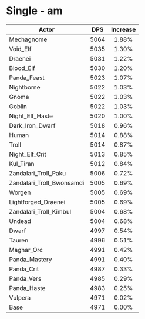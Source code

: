 # Single - am
| Actor | DPS | Increase |
|---|:---:|:---:|
|Mechagnome|5064|1.88%|
|Void_Elf|5035|1.30%|
|Draenei|5031|1.22%|
|Blood_Elf|5030|1.20%|
|Panda_Feast|5023|1.07%|
|Nightborne|5022|1.03%|
|Gnome|5022|1.03%|
|Goblin|5022|1.03%|
|Night_Elf_Haste|5020|1.00%|
|Dark_Iron_Dwarf|5018|0.96%|
|Human|5014|0.88%|
|Troll|5014|0.87%|
|Night_Elf_Crit|5013|0.85%|
|Kul_Tiran|5012|0.84%|
|Zandalari_Troll_Paku|5006|0.72%|
|Zandalari_Troll_Bwonsamdi|5005|0.69%|
|Worgen|5005|0.69%|
|Lightforged_Draenei|5005|0.69%|
|Zandalari_Troll_Kimbul|5004|0.68%|
|Undead|5004|0.68%|
|Dwarf|4997|0.54%|
|Tauren|4996|0.51%|
|Maghar_Orc|4991|0.42%|
|Panda_Mastery|4991|0.40%|
|Panda_Crit|4987|0.33%|
|Panda_Vers|4985|0.29%|
|Panda_Haste|4983|0.25%|
|Vulpera|4971|0.02%|
|Base|4971|0.00%|
